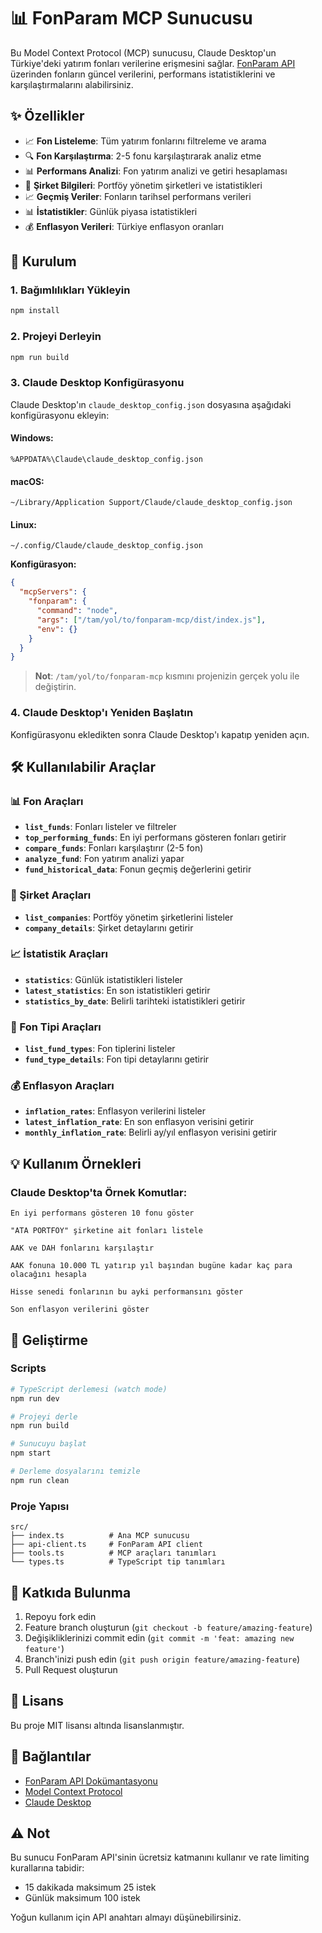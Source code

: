 # 📊 FonParam MCP Sunucusu

Bu Model Context Protocol (MCP) sunucusu, Claude Desktop'un Türkiye'deki yatırım fonları verilerine erişmesini sağlar. [FonParam API](https://api.fonparam.com) üzerinden fonların güncel verilerini, performans istatistiklerini ve karşılaştırmalarını alabilirsiniz.

## ✨ Özellikler

- 📈 **Fon Listeleme**: Tüm yatırım fonlarını filtreleme ve arama
- 🔍 **Fon Karşılaştırma**: 2-5 fonu karşılaştırarak analiz etme
- 📊 **Performans Analizi**: Fon yatırım analizi ve getiri hesaplaması
- 🏢 **Şirket Bilgileri**: Portföy yönetim şirketleri ve istatistikleri
- 📈 **Geçmiş Veriler**: Fonların tarihsel performans verileri
- 📊 **İstatistikler**: Günlük piyasa istatistikleri
- 💰 **Enflasyon Verileri**: Türkiye enflasyon oranları

## 🚀 Kurulum

### 1. Bağımlılıkları Yükleyin

```bash
npm install
```

### 2. Projeyi Derleyin

```bash
npm run build
```

### 3. Claude Desktop Konfigürasyonu

Claude Desktop'ın `claude_desktop_config.json` dosyasına aşağıdaki konfigürasyonu ekleyin:

#### Windows:
```
%APPDATA%\Claude\claude_desktop_config.json
```

#### macOS:
```
~/Library/Application Support/Claude/claude_desktop_config.json
```

#### Linux:
```
~/.config/Claude/claude_desktop_config.json
```

**Konfigürasyon:**

```json
{
  "mcpServers": {
    "fonparam": {
      "command": "node",
      "args": ["/tam/yol/to/fonparam-mcp/dist/index.js"],
      "env": {}
    }
  }
}
```

> **Not**: `/tam/yol/to/fonparam-mcp` kısmını projenizin gerçek yolu ile değiştirin.

### 4. Claude Desktop'ı Yeniden Başlatın

Konfigürasyonu ekledikten sonra Claude Desktop'ı kapatıp yeniden açın.

## 🛠️ Kullanılabilir Araçlar

### 📊 Fon Araçları

- **`list_funds`**: Fonları listeler ve filtreler
- **`top_performing_funds`**: En iyi performans gösteren fonları getirir
- **`compare_funds`**: Fonları karşılaştırır (2-5 fon)
- **`analyze_fund`**: Fon yatırım analizi yapar
- **`fund_historical_data`**: Fonun geçmiş değerlerini getirir

### 🏢 Şirket Araçları

- **`list_companies`**: Portföy yönetim şirketlerini listeler
- **`company_details`**: Şirket detaylarını getirir

### 📈 İstatistik Araçları

- **`statistics`**: Günlük istatistikleri listeler
- **`latest_statistics`**: En son istatistikleri getirir
- **`statistics_by_date`**: Belirli tarihteki istatistikleri getirir

### 🎯 Fon Tipi Araçları

- **`list_fund_types`**: Fon tiplerini listeler
- **`fund_type_details`**: Fon tipi detaylarını getirir

### 💰 Enflasyon Araçları

- **`inflation_rates`**: Enflasyon verilerini listeler
- **`latest_inflation_rate`**: En son enflasyon verisini getirir
- **`monthly_inflation_rate`**: Belirli ay/yıl enflasyon verisini getirir

## 💡 Kullanım Örnekleri

### Claude Desktop'ta Örnek Komutlar:

```
En iyi performans gösteren 10 fonu göster
```

```
"ATA PORTFÖY" şirketine ait fonları listele
```

```
AAK ve DAH fonlarını karşılaştır
```

```
AAK fonuna 10.000 TL yatırıp yıl başından bugüne kadar kaç para olacağını hesapla
```

```
Hisse senedi fonlarının bu ayki performansını göster
```

```
Son enflasyon verilerini göster
```

## 🔧 Geliştirme

### Scripts

```bash
# TypeScript derlemesi (watch mode)
npm run dev

# Projeyi derle
npm run build

# Sunucuyu başlat
npm start

# Derleme dosyalarını temizle
npm run clean
```

### Proje Yapısı

```
src/
├── index.ts          # Ana MCP sunucusu
├── api-client.ts     # FonParam API client
├── tools.ts          # MCP araçları tanımları
└── types.ts          # TypeScript tip tanımları
```

## 🤝 Katkıda Bulunma

1. Repoyu fork edin
2. Feature branch oluşturun (`git checkout -b feature/amazing-feature`)
3. Değişikliklerinizi commit edin (`git commit -m 'feat: amazing new feature'`)
4. Branch'inizi push edin (`git push origin feature/amazing-feature`)
5. Pull Request oluşturun

## 📜 Lisans

Bu proje MIT lisansı altında lisanslanmıştır.

## 🔗 Bağlantılar

- [FonParam API Dokümantasyonu](https://api.fonparam.com/api-docs)
- [Model Context Protocol](https://modelcontextprotocol.io/)
- [Claude Desktop](https://claude.ai/desktop)

## ⚠️ Not

Bu sunucu FonParam API'sinin ücretsiz katmanını kullanır ve rate limiting kurallarına tabidir:
- 15 dakikada maksimum 25 istek
- Günlük maksimum 100 istek

Yoğun kullanım için API anahtarı almayı düşünebilirsiniz. 